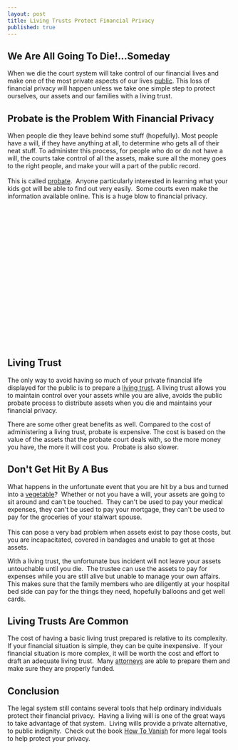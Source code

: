 ```yaml
---
layout: post
title: Living Trusts Protect Financial Privacy
published: true
---
```

<h2>We Are All Going To Die!...Someday</h2>
<p>When we die the court system will take control of our financial lives and make one of the most private aspects of our lives <a href="http://livingtrustnetwork.com/estate-planning-center/last-will-and-testament/wills-of-the-rich-and-famous.html" target="_blank">public</a>. This loss of financial privacy will happen unless we take one simple step to protect ourselves, our assets and our families with a living trust.</p>
<h2>Probate is the Problem With Financial Privacy</h2>
<p>When people die they leave behind some stuff (hopefully). Most people have a will, if they have anything at all, to determine who gets all of their neat stuff. To administer this process, for people who do or do not have a will, the courts take control of all the assets, make sure all the money goes to the right people, and make your will a part of the public record.<br/><br/> This is called <a href="http://en.wikipedia.org/wiki/Probate" target="_blank">probate</a>.  Anyone particularly interested in learning what your kids got will be able to find out very easily.  Some courts even make the information available online. This is a huge blow to financial privacy.</p>
<p>&nbsp;<br />
<object width="485" height="276"><param name="movie" value="http://www.youtube.com/v/Yw79ZFpLct0?version=3&amp;hl=en_US" /><param name="allowFullScreen" value="true" /><param name="allowscriptaccess" value="always" /><embed src="http://www.youtube.com/v/Yw79ZFpLct0?version=3&amp;hl=en_US" type="application/x-shockwave-flash" width="485" height="276" allowscriptaccess="always" allowfullscreen="true"></embed></object><br />
&nbsp;</p>
<h2>Living Trust</h2>
<p>The only way to avoid having so much of your private financial life displayed for the public is to prepare a <a href="https://nolonow.nolo.com/noe/sample/NNTRUST_sample.pdf" target="_blank">living trust</a>. A living trust allows you to maintain control over your assets while you are alive, avoids the public probate process to distribute assets when you die and maintains your financial privacy.</p>
<p>There are some other great benefits as well. Compared to the cost of administering a living trust, probate is expensive. The cost is based on the value of the assets that the probate court deals with, so the more money you have, the more it will cost you.  Probate is also slower.</p>
<h2>Don't Get Hit By A Bus</h2>
<p>What happens in the unfortunate event that you are hit by a bus and turned into a <a href="http://en.wikipedia.org/wiki/List_of_culinary_vegetables" target="_blank">vegetable</a>?  Whether or not you have a will, your assets are going to sit around and can't be touched.  They can't be used to pay your medical expenses, they can't be used to pay your mortgage, they can't be used to pay for the groceries of your stalwart spouse. <br/><br/>This can pose a very bad problem when assets exist to pay those costs, but you are incapacitated, covered in bandages and unable to get at those assets.</p>
<p>With a living trust, the unfortunate bus incident will not leave your assets untouchable until you die.  The trustee can use the assets to pay for expenses while you are still alive but unable to manage your own affairs.  This makes sure that the family members who are diligently at your hospital bed side can pay for the things they need, hopefully balloons and get well cards.</p>
<h2>Living Trusts Are Common</h2>
<p>The cost of having a basic living trust prepared is relative to its complexity.  If your financial situation is simple, they can be quite inexpensive.  If your financial situation is more complex, it will be worth the cost and effort to draft an adequate living trust.  Many <a href="http://www.billroundsjd.com/" target="_blank">attorneys</a> are able to prepare them and make sure they are properly funded.</p>
<h2>Conclusion</h2>
<p>The legal system still contains several tools that help ordinary individuals protect their financial privacy.  Having a living will is one of the great ways to take advantage of that system.  Living wills provide a private alternative, to public indignity.  Check out the book <a href="http://www.howtovanish.com/htvbookaddtocart">How To Vanish</a> for more legal tools to help protect your privacy.<br />
&nbsp;<br />
<object width="485" height="276"><param name="movie" value="http://www.youtube.com/v/Yw79ZFpLct0?version=3&amp;hl=en_US" /><param name="allowFullScreen" value="true" /><param name="allowscriptaccess" value="always" /><embed src="http://www.youtube.com/v/Yw79ZFpLct0?version=3&amp;hl=en_US" type="application/x-shockwave-flash" width="485" height="276" allowscriptaccess="always" allowfullscreen="true"></embed></object><br />
&nbsp;</p>
